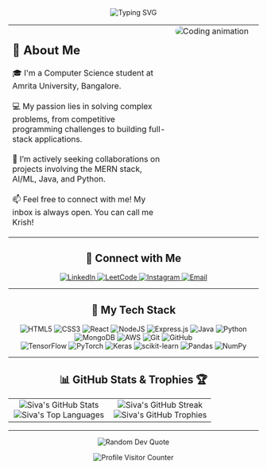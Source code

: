 <div align="center">

  <img src="https://readme-typing-svg.herokuapp.com?font=Fira+Code&size=32&pause=1000&color=8A2BE2&center=true&vCenter=true&width=500&lines=Hi%2C+I'm+Siva+Rama+Krishna+Reddy;Full-Stack+Developer;AI%2FML+Enthusiast;Competitive+Programmer" alt="Typing SVG" />

</div>

<table>
  <tr>
    <td valign="top" width="65%">
      <h2 align="left">👋 About Me</h2>
      <p align="left">
        🎓 I'm a Computer Science student at Amrita University, Bangalore.<br/><br/>
        💻 My passion lies in solving complex problems, from competitive programming challenges to building full-stack applications.<br/><br/>
        🚀 I’m actively seeking collaborations on projects involving the MERN stack, AI/ML, Java, and Python.<br/><br/>
        📫 Feel free to connect with me! My inbox is always open. You can call me Krish!
      </p>
    </td>
    <td valign="top" width="35%">
      <img src="https://media.giphy.com/media/qgQUggAC3Pfv687qPC/giphy.gif" alt="Coding animation" style="border-radius: 10px;" />
    </td>
  </tr>
</table>

<div align="center">
  <h2 align="center">🤝 Connect with Me</h2>
  <p align="center">
    <a href="https://linkedin.com/in/siva-rama-krishna-reddy-padala" target="_blank">
      <img src="https://img.shields.io/badge/LinkedIn-0077B5?style=for-the-badge&logo=linkedin&logoColor=white" alt="LinkedIn"/>
    </a>
    <a href="https://leetcode.com/u/code_it_bro/" target="_blank">
      <img src="https://img.shields.io/badge/LeetCode-000000?style=for-the-badge&logo=LeetCode&logoColor=#d16c06" alt="LeetCode"/>
    </a>
    <a href="https://instagram.com/srkr6115" target="_blank">
      <img src="https://img.shields.io/badge/Instagram-E4405F?style=for-the-badge&logo=Instagram&logoColor=white" alt="Instagram"/>
    </a>
    <a href="mailto:sivaramakrishnareddy6115@gmail.com">
      <img src="https://img.shields.io/badge/Email-D14836?style=for-the-badge&logo=gmail&logoColor=white" alt="Email"/>
    </a>
  </p>
</div>

---

<h2 align="center">🚀 My Tech Stack</h2>
<p align="center">
  <img src="https://img.shields.io/badge/HTML5-30363D?style=for-the-badge&logo=html5&logoColor=E34F26" alt="HTML5"/>
  <img src="https://img.shields.io/badge/CSS3-30363D?style=for-the-badge&logo=css3&logoColor=1572B6" alt="CSS3"/>
  <img src="https://img.shields.io/badge/React-30363D?style=for-the-badge&logo=react&logoColor=61DAFB" alt="React"/>
  <img src="https://img.shields.io/badge/Node.js-30363D?style=for-the-badge&logo=node.js&logoColor=339933" alt="NodeJS"/>
  <img src="https://img.shields.io/badge/Express.js-30363D?style=for-the-badge&logo=express&logoColor=white" alt="Express.js"/>
  <img src="https://img.shields.io/badge/Java-30363D?style=for-the-badge&logo=openjdk&logoColor=f89820" alt="Java"/>
  <img src="https://img.shields.io/badge/Python-30363D?style=for-the-badge&logo=python&logoColor=3776AB" alt="Python"/>
  <img src="https://img.shields.io/badge/MongoDB-30363D?style=for-the-badge&logo=mongodb&logoColor=47A248" alt="MongoDB"/>
  <img src="https://img.shields.io/badge/Amazon_AWS-30363D?style=for-the-badge&logo=amazonaws&logoColor=FF9900" alt="AWS"/>
  <img src="https://img.shields.io/badge/Git-30363D?style=for-the-badge&logo=git&logoColor=F05032" alt="Git"/>
  <img src="https://img.shields.io/badge/GitHub-30363D?style=for-the-badge&logo=github&logoColor=FFFFFF" alt="GitHub"/>
  <br/>
  <img src="https://img.shields.io/badge/TensorFlow-30363D?style=for-the-badge&logo=tensorflow&logoColor=FF6F00" alt="TensorFlow"/>
  <img src="https://img.shields.io/badge/PyTorch-30363D?style=for-the-badge&logo=pytorch&logoColor=EE4C2C" alt="PyTorch"/>
  <img src="https://img.shields.io/badge/Keras-30363D?style=for-the-badge&logo=keras&logoColor=D00000" alt="Keras"/>
  <img src="https://img.shields.io/badge/scikit--learn-30363D?style=for-the-badge&logo=scikit-learn&logoColor=F7931E" alt="scikit-learn"/>
  <img src="https://img.shields.io/badge/Pandas-30363D?style=for-the-badge&logo=pandas&logoColor=150458" alt="Pandas"/>
  <img src="https://img.shields.io/badge/Numpy-30363D?style=for-the-badge&logo=numpy&logoColor=013243" alt="NumPy"/>
</p>

---

<h2 align="center">📊 GitHub Stats & Trophies 🏆</h2>
<table width="100%">
  <tr valign="top">
    <td width="50%" align="center">
      <img src="https://github-readme-stats.vercel.app/api?username=krish6115&theme=tokyonight&hide_border=true&include_all_commits=true&count_private=true&show_icons=true" alt="Siva's GitHub Stats" />
      <br/>
      <img src="https://github-readme-stats.vercel.app/api/top-langs/?username=krish6115&theme=tokyonight&hide_border=true&include_all_commits=true&count_private=true&layout=compact" alt="Siva's Top Languages" />
    </td>
    <td width="50%" align="center">
      <img src="https://streak-stats.demolab.com/?user=krish6115&theme=tokyonight&hide_border=true" alt="Siva's GitHub Streak" />
      <br/>
      <img src="https://github-profile-trophy.vercel.app/?username=krish6115&theme=tokyonight&no-frame=true&no-bg=true&margin-w=15&margin-h=15" alt="Siva's GitHub Trophies" />
    </td>
  </tr>
</table>

---

<div align="center">
  
  <img src="https://quotes-github-readme.vercel.app/api?type=horizontal&theme=tokyonight" alt="Random Dev Quote" />
  
  <p><img src="https://komarev.com/ghpvc/?username=krish6115&style=flat-square&color=blueviolet" alt="Profile Visitor Counter"/></p>

</div>
